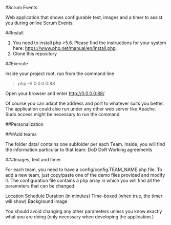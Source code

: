 #Scrum Events

Web application that shows configurable text, images and a timer to assist you during online Scrum Events.

##Install
1. You need to install php >5.6. Please find the instructions for your system here: https://www.php.net/manual/en/install.php.
2. Clone this repository

##Execute

Inside your project root, run from the command line 
>php -S 0.0.0.0:88

Open your browser and enter http://0.0.0.0:88/


Of course you can adapt the address and port to whatever suits you better.
The application could also run under any other web server like Apache.
Sudo access might be necessary to run the command.

##Personalization

###Add teams

The folder data/ contains one subfolder per each Team. Inside, you will find the information particular to that team:
DoD
DoR
Working agreements

###Images, text and timer

For each team, you need to have a config/config.TEAM_NAME.php file. To add a new team, just copy/paste one of the demo files provided and modify it.
The configuration file contains a php array in which you will find all the parameters that can be changed:

Location
Schedule
Duration (in minutes)
Time-boxed (when true, the timer will show)
Background image

You should avoid changing any other parameters unless you know exactly what you are doing (only necessary when developing the application.)
